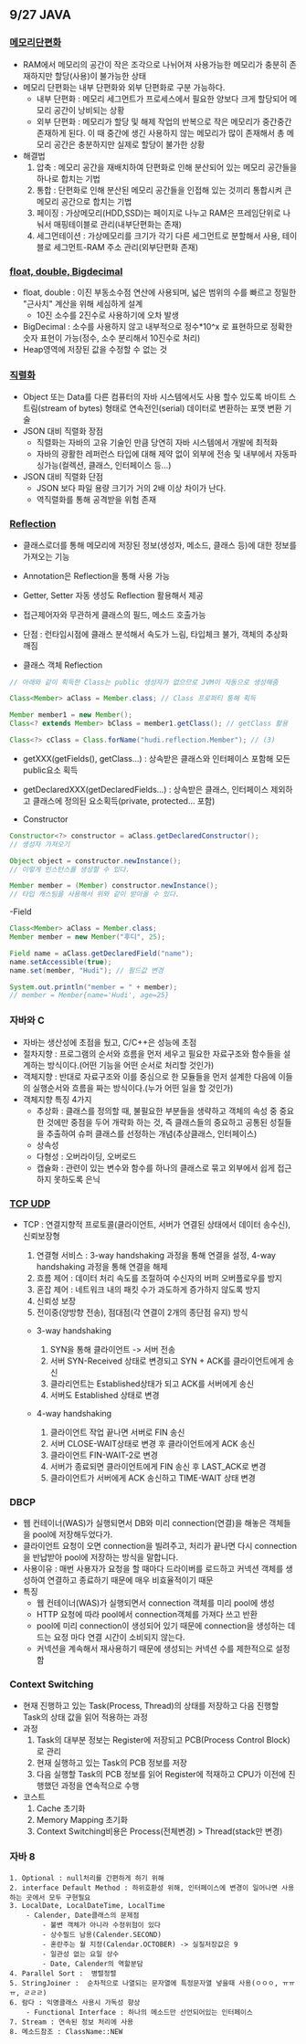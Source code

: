 ## 9/27 JAVA

### [메모리단편화](https://velog.io/@hanhs4544/%EB%A9%94%EB%AA%A8%EB%A6%AC-%EB%8B%A8%ED%8E%B8%ED%99%94Memory-Fragmentation)
- RAM에서 메모리의 공간이 작은 조각으로 나뉘어져 사용가능한 메모리가 충분히 존재하지만 할당(사용)이 불가능한 상태
- 메모리 단편화는 내부 단편화와 외부 단편화로 구분 가능하다.
  - 내부 단편화 : 메모리 세그먼트가 프로세스에서 필요한 양보다 크게 할당되어 메모리 공간이 낭비되는 상황
  - 외부 단편화 : 메모리가 할당 및 해제 작업의 반복으로 작은 메모리가 중간중간 존재하게 된다. 이 때 중간에 생긴 사용하지 않는 메모리가 많이 존재해서 총 메모리 공간은 충분하지만 실제로 할당이 불가한 상황
- 해결법
    1. 압축 : 메모리 공간을 재배치하여 단편화로 인해 분산되어 있는 메모리 공간들을 하나로 합치는 기법
    2. 통합 : 단편화로 인해 분산된 메모리 공간들을 인접해 있는 것끼리 통합시켜 큰 메모리 공간으로 합치는 기법
    3. 페이징 : 가상메모리(HDD,SSD)는 페이지로 나누고 RAM은 프레임단위로 나눠서 매핑테이블로 관리(내부단편화는 존재)
    4. 세그먼테이션 : 가상메모리를 크기가 각기 다른 세그먼트로 분할해서 사용, 테이블로 세그먼트-RAM 주소 관리(외부단편화 존재)

### [float, double, Bigdecimal](https://velog.io/@jerry92/Java-float%EC%99%80-double-%EA%B7%B8%EB%A6%AC%EA%B3%A0-BigDecimal)
- float, double : 이진 부동소수점 연산에 사용되며, 넓은 범위의 수를 빠르고 정밀한 "근사치"  계산을 위해 세심하게 설계
    - 10진 소수를 2진수로 사용하기에 오차 발생
- BigDecimal : 소수를 사용하지 않고 내부적으로 정수*10^x 로 표현하므로 정확한 숫자 표현이 가능(정수, 소수 분리해서 10진수로 처리)
- Heap영역에 저장된 값을 수정할 수 없는 것

### [직렬화](https://inpa.tistory.com/entry/JAVA-%E2%98%95-%EC%A7%81%EB%A0%AC%ED%99%94Serializable-%EC%99%84%EB%B2%BD-%EB%A7%88%EC%8A%A4%ED%84%B0%ED%95%98%EA%B8%B0)
 - Object 또는 Data를 다른 컴퓨터의 자바 시스템에서도 사용 할수 있도록 바이트 스트림(stream of bytes) 형태로 연속전인(serial) 데이터로 변환하는 포맷 변환 기술
 - JSON 대비 직렬화 장점
    - 직렬화는 자바의 고유 기술인 만큼 당연히 자바 시스템에서 개발에 최적화
    - 자바의 광활한 레퍼런스 타입에 대해 제약 없이 외부에 전송 및 내부에서 자동파싱가능(컬렉션, 클래스, 인터페이스 등...)
 - JSON 대비 직렬화 단점
    - JSON 보다 파일 용량 크기가 거의 2배 이상 차이가 난다.
    - 역직렬화를 통해 공격받을 위험 존재

### [Reflection](https://hudi.blog/java-reflection/)
 - 클래스로더를 통해 메모리에 저장된 정보(생성자, 메소드, 클래스 등)에 대한 정보를 가져오는 기능
 - Annotation은 Reflection을 통해 사용 가능
 - Getter, Setter 자동 생성도 Reflection 활용해서 제공
 - 접근제어자와 무관하게 클래스의 필드, 메소드 호출가능
 - 단점 : 런타임시점에 클래스 분석해서 속도가 느림, 타입체크 불가, 객체의 추상화 깨짐

 - 클래스 객체 Reflection
 ```java
 // 아래와 같이 획득한 Class는 public 생성자가 없으므로 JVM이 자동으로 생성해줌

Class<Member> aClass = Member.class; // Class 프로퍼티 통해 획득

Member member1 = new Member();
Class<? extends Member> bClass = member1.getClass(); // getClass 활용

Class<?> cClass = Class.forName("hudi.reflection.Member"); // (3)
 ```

- getXXX(getFields(), getClass...) : 상속받은 클래스와 인터페이스 포함해 모든 public요소 획득
- getDeclaredXXX(getDeclaredFields...) : 상속받은 클래스, 인터페이스 제외하고 클래스에 정의된 요소획득(private, protected... 포함)

- Constructor
```java
Constructor<?> constructor = aClass.getDeclaredConstructor();
// 생성자 가져오기

Object object = constructor.newInstance();
// 이렇게 인스턴스를 생성할 수 있다.

Member member = (Member) constructor.newInstance();
// 타입 캐스팅을 사용해서 위와 같이 받아올 수 있다.
```

-Field
```java
Class<Member> aClass = Member.class;
Member member = new Member("후디", 25);

Field name = aClass.getDeclaredField("name");
name.setAccessible(true);
name.set(member, "Hudi"); // 필드값 변경

System.out.println("member = " + member);
// member = Member{name='Hudi', age=25}
```

### 자바와 C
 - 자바는 생산성에 초점을 뒀고, C/C++은 성능에 초점
 - 절차지향 : 프로그램의 순서와 흐름을 먼저 세우고 필요한 자료구조와 함수들을 설계하는 방식이다.(어떤 기능을 어떤 순서로 처리할 것인가)
 - 객체지향 : 반대로 자료구조와 이를 중심으로 한 모듈들을 먼저 설계한 다음에 이들의 실행순서와 흐름을 짜는 방식이다.(누가 어떤 일을 할 것인가)
 - 객체지향 특징 4가지
    - 추상화 : 클래스를 정의할 때, 불필요한 부분들을 생략하고 객체의 속성 중 중요한 것에만 중점을 두어 개략화 하는 것, 즉 클래스들의 중요하고 공통된 성질들을 추출하여 슈퍼 클래스를 선정하는 개념(추상클래스, 인터페이스)
    - 상속성
    - 다형성 : 오버라이딩, 오버로드
    - 캡슐화 : 관련이 있는 변수와 함수를 하나의 클래스로 묶고 외부에서 쉽게 접근하지 못하도록 은닉

### [TCP UDP](https://dev-coco.tistory.com/144)
 - TCP : 연결지향적 프로토콜(클라이언트, 서버가 연결된 상태에서 데이터 송수신), 신뢰보장형
    1. 연결형 서비스 : 3-way handshaking 과정을 통해 연결을 설정, 4-way handshaking 과정을 통해 연결을 해제
    2. 흐름 제어 : 데이터 처리 속도를 조절하여 수신자의 버퍼 오버플로우를 방지
    3. 혼잡 제어 : 네트워크 내의 패킷 수가 과도하게 증가하지 않도록 방지
    4. 신뢰성 보장
    5. 전이중(양방향 전송), 점대점(각 연결이 2개의 종단점 유지) 방식

    - 3-way handshaking
        1. SYN을 통해 클라이언트 -> 서버 전송
        2. 서버 SYN-Received 상태로 변경되고 SYN + ACK를 클라이언트에게 송신
        3. 클라리언트는 Established상태가 되고 ACK를 서버에게 송신
        4. 서버도 Established 상태로 변경

    - 4-way handshaking
        1. 클라이언트 작업 끝나면 서버로 FIN 송신
        2. 서버 CLOSE-WAIT상태로 변경 후 클라이언트에게 ACK 송신
        3. 클라이언트 FIN-WAIT-2로 변경
        4. 서버가 종료되면 클라이언트에게 FIN 송신 후 LAST_ACK로 변경
        5. 클라이언트가 서버에게 ACK 송신하고 TIME-WAIT 상태 변경

### DBCP
 - 웹 컨테이너(WAS)가 실행되면서 DB와 미리 connection(연결)을 해놓은 객체들을 pool에 저장해두었다가.
 - 클라이언트 요청이 오면 connection을 빌려주고, 처리가 끝나면 다시 connection을 반납받아 pool에 저장하는 방식을 말합니다.
 - 사용이유 : 매번 사용자가 요청을 할 때마다 드라이버를 로드하고 커넥션 객체를 생성하여 연결하고 종료하기 때문에 매우 비효율적이기 때문
 - 특징
    - 웹 컨테이너(WAS)가 실행되면서 connection 객체를 미리 pool에 생성
    - HTTP 요청에 따라 pool에서 connection객체를 가져다 쓰고 반환
    - pool에 미리 connection이 생성되어 있기 때문에 connection을 생성하는 데 드는 요정 마다 연결 시간이 소비되지 않는다.
    - 커넥션을 계속해서 재사용하기 때문에 생성되는 커넥션 수를 제한적으로 설정함

### Context Switching
 - 현재 진행하고 있는 Task(Process, Thread)의 상태를 저장하고 다음 진행할 Task의 상태 값을 읽어 적용하는 과정
 - 과정
    1. Task의 대부분 정보는 Register에 저장되고 PCB(Process Control Block)로 관리
    2. 현재 실행하고 있는 Task의 PCB 정보를 저장
    3. 다음 실행할 Task의 PCB 정보를 읽어 Register에 적재하고 CPU가 이전에 진행했던 과정을 연속적으로 수행
 - 코스트
    1. Cache 초기화
    2. Memory Mapping 초기화
    3. Context Switching비용은 Process(전체변경) > Thread(stack만 변경)

### 자바 8
    1. Optional : null처리를 간편하게 하기 위해
    2. interface Default Method : 하위호환성 위해, 인터페이스에 변경이 일어나면 사용하는 곳에서 모두 구현필요
    3. LocalDate, LocalDateTime, LocalTime    
        - Calender, Date클래스의 문제점
            - 불변 객체가 아니라 수정위험이 있다
            - 상수필드 남용(Calender.SECOND)
            - 혼란주는 월 지정(Calendar.OCTOBER) -> 실질저장값은 9
            - 일관성 없는 요일 상수
            - Date, Calender의 역할분담
    4. Parallel Sort :  병렬정렬    
    5. StringJoiner :  순차적으로 나열되는 문자열에 특정문자열 넣을때 사용(ㅇㅇㅇ, ㅠㅠㅠ, ㄹㄹㄹ)
    6. 람다 : 익명클래스 사용시 가독성 향상
        - Functional Interface : 하나의 메소드만 선언되어있는 인터페이스    
    7. Stream : 연속된 정보 처리에 사용    
    8. 메소드참조 : ClassName::NEW

